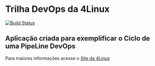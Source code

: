 # Trilha DevOps da 4Linux
   
<!-- Altere a Flag abaixo com sua URL do Travis -->
[![Build Status](https://travis-ci.org/MarcioBelliniDO/DevOpsLab-HelloWorld.svg?branch=master)](https://travis-ci.org/MarcioBelliniDO/DevOpsLab-HelloWorld)

## Aplicação criada para exemplificar o Ciclo de uma PipeLine DevOps


Para maiores informações acesse o [Site da 4Linux](https://www.4linux.com.br/cursos/devops)
